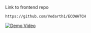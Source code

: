 Link to frontend repo
```
https://github.com/Vedarth1/ECOWATCH
```
[![Demo Video](https://img.youtube.com/vi/LqPl6y-Ln9U/0.jpg)](https://www.youtube.com/watch?v=LqPl6y-Ln9U)

